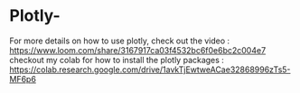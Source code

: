 # Plotly-

For more details on how to use plotly, check out the video  : https://www.loom.com/share/3167917ca03f4532bc6f0e6bc2c004e7
checkout my colab for how to install the plotly packages : https://colab.research.google.com/drive/1avkTjEwtweACae32868996zTs5-MF6p6
